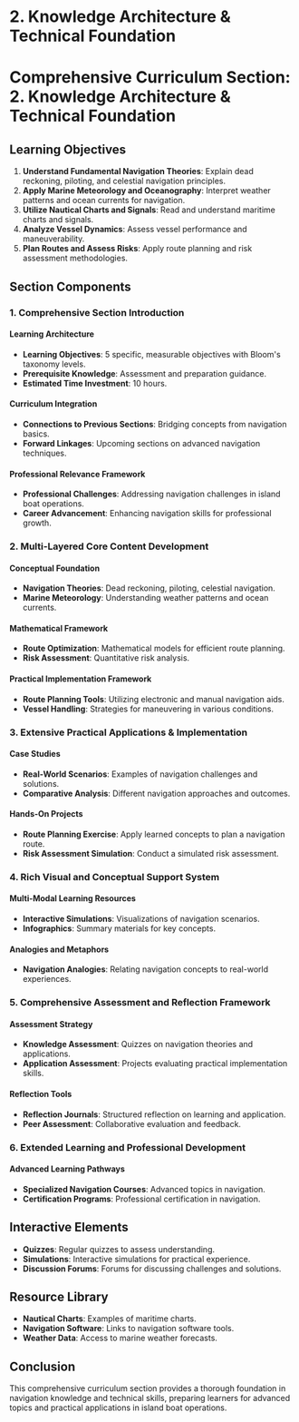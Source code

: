 # 2. Knowledge Architecture & Technical Foundation

# Comprehensive Curriculum Section: 2. Knowledge Architecture & Technical Foundation

## Learning Objectives

1. **Understand Fundamental Navigation Theories**: Explain dead reckoning, piloting, and celestial navigation principles.
2. **Apply Marine Meteorology and Oceanography**: Interpret weather patterns and ocean currents for navigation.
3. **Utilize Nautical Charts and Signals**: Read and understand maritime charts and signals.
4. **Analyze Vessel Dynamics**: Assess vessel performance and maneuverability.
5. **Plan Routes and Assess Risks**: Apply route planning and risk assessment methodologies.

## Section Components

### 1. Comprehensive Section Introduction

#### Learning Architecture

- **Learning Objectives**: 5 specific, measurable objectives with Bloom's taxonomy levels.
- **Prerequisite Knowledge**: Assessment and preparation guidance.
- **Estimated Time Investment**: 10 hours.

#### Curriculum Integration

- **Connections to Previous Sections**: Bridging concepts from navigation basics.
- **Forward Linkages**: Upcoming sections on advanced navigation techniques.

#### Professional Relevance Framework

- **Professional Challenges**: Addressing navigation challenges in island boat operations.
- **Career Advancement**: Enhancing navigation skills for professional growth.

### 2. Multi-Layered Core Content Development

#### Conceptual Foundation

- **Navigation Theories**: Dead reckoning, piloting, celestial navigation.
- **Marine Meteorology**: Understanding weather patterns and ocean currents.

#### Mathematical Framework

- **Route Optimization**: Mathematical models for efficient route planning.
- **Risk Assessment**: Quantitative risk analysis.

#### Practical Implementation Framework

- **Route Planning Tools**: Utilizing electronic and manual navigation aids.
- **Vessel Handling**: Strategies for maneuvering in various conditions.

### 3. Extensive Practical Applications & Implementation

#### Case Studies

- **Real-World Scenarios**: Examples of navigation challenges and solutions.
- **Comparative Analysis**: Different navigation approaches and outcomes.

#### Hands-On Projects

- **Route Planning Exercise**: Apply learned concepts to plan a navigation route.
- **Risk Assessment Simulation**: Conduct a simulated risk assessment.

### 4. Rich Visual and Conceptual Support System

#### Multi-Modal Learning Resources

- **Interactive Simulations**: Visualizations of navigation scenarios.
- **Infographics**: Summary materials for key concepts.

#### Analogies and Metaphors

- **Navigation Analogies**: Relating navigation concepts to real-world experiences.

### 5. Comprehensive Assessment and Reflection Framework

#### Assessment Strategy

- **Knowledge Assessment**: Quizzes on navigation theories and applications.
- **Application Assessment**: Projects evaluating practical implementation skills.

#### Reflection Tools

- **Reflection Journals**: Structured reflection on learning and application.
- **Peer Assessment**: Collaborative evaluation and feedback.

### 6. Extended Learning and Professional Development

#### Advanced Learning Pathways

- **Specialized Navigation Courses**: Advanced topics in navigation.
- **Certification Programs**: Professional certification in navigation.

## Interactive Elements

- **Quizzes**: Regular quizzes to assess understanding.
- **Simulations**: Interactive simulations for practical experience.
- **Discussion Forums**: Forums for discussing challenges and solutions.

## Resource Library

- **Nautical Charts**: Examples of maritime charts.
- **Navigation Software**: Links to navigation software tools.
- **Weather Data**: Access to marine weather forecasts.

## Conclusion

This comprehensive curriculum section provides a thorough foundation in navigation knowledge and technical skills, preparing learners for advanced topics and practical applications in island boat operations.